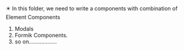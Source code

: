 ✴️ In this folder, we need to write a components with combination of Element Components
1. Modals
3. Formik Components.
2. so on..................